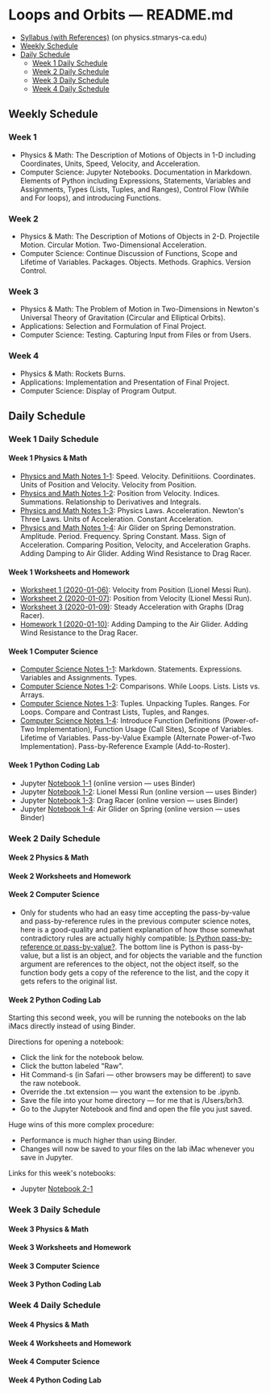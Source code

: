 # Loops and Orbits &mdash; README.md

* [Syllabus (with References)](http://physics.stmarys-ca.edu/faculty/brianhill/courses/Jan033/20J/index.html) (on physics.stmarys-ca.edu)
* [Weekly Schedule](#weekly-schedule)
* [Daily Schedule](#daily-schedule)
  * [Week 1 Daily Schedule](#week-1-daily-schedule)
  * [Week 2 Daily Schedule](#week-2-daily-schedule)
  * [Week 3 Daily Schedule](#week-3-daily-schedule)
  * [Week 4 Daily Schedule](#week-4-daily-schedule)

## Weekly Schedule

### Week 1

* Physics &amp; Math: The Description of Motions of Objects in 1-D including Coordinates, Units, Speed, Velocity, and Acceleration.
* Computer Science: Jupyter Notebooks. Documentation in Markdown. Elements of Python including Expressions, Statements, Variables and Assignments, Types (Lists, Tuples, and Ranges), Control Flow (While and For loops), and introducing Functions.

### Week 2

* Physics &amp; Math: The Description of Motions of Objects in 2-D. Projectile Motion. Circular Motion. Two-Dimensional Acceleration.
* Computer Science: Continue Discussion of Functions, Scope and Lifetime of Variables. Packages. Objects. Methods. Graphics. Version Control.

### Week 3

* Physics &amp; Math: The Problem of Motion in Two-Dimensions in Newton's Universal Theory of Gravitation (Circular and Elliptical Orbits).
* Applications: Selection and Formulation of Final Project.
* Computer Science: Testing. Capturing Input from Files or from Users.
	
### Week 4

* Physics &amp; Math: Rockets Burns.
* Applications: Implementation and Presentation of Final Project.
* Computer Science: Display of Program Output.

## Daily Schedule

### Week 1 Daily Schedule

#### Week 1 Physics &amp; Math

* [Physics and Math Notes 1-1](./physics_and_math/lao-1-1-pm.pdf): Speed. Velocity. Definitiions. Coordinates. Units of Position and Velocity. Velocity from Position.
* [Physics and Math Notes 1-2](./physics_and_math/lao-1-2-pm.pdf): Position from Velocity. Indices. Summations. Relationship to Derivatives and Integrals.
* [Physics and Math Notes 1-3](./physics_and_math/lao-1-3-pm.pdf): Physics Laws. Acceleration. Newton's Three Laws. Units of Acceleration. Constant Acceleration.
* [Physics and Math Notes 1-4](./physics_and_math/lao-1-4-pm.pdf): Air Glider on Spring Demonstration. Amplitude. Period. Frequency. Spring Constant. Mass. Sign of Acceleration. Comparing Position, Velocity, and Acceleration Graphs. Adding Damping to Air Glider. Adding Wind Resistance to Drag Racer.

#### Week 1 Worksheets and Homework

* [Worksheet 1 (2020-01-06)](./worksheets/lao-1-1-ws1.pdf): Velocity from Position (Lionel Messi Run).
* [Worksheet 2 (2020-01-07)](./worksheets/lao-1-2-ws2.pdf): Position from Velocity (Lionel Messi Run).
* [Worksheet 3 (2020-01-09)](./worksheets/lao-1-3-ws3.pdf): Steady Acceleration with Graphs (Drag Racer).
* [Homework 1 (2020-01-10)](./homework/lao-hw1.pdf): Adding Damping to the Air Glider. Adding Wind Resistance to the Drag Racer.
	
#### Week 1 Computer Science

* [Computer Science Notes 1-1](./computer_science/lao-1-1-cs.pdf): Markdown. Statements. Expressions. Variables and Assignments. Types.
* [Computer Science Notes 1-2](./computer_science/lao-1-2-cs.pdf): Comparisons. While Loops. Lists. Lists vs. Arrays.
* [Computer Science Notes 1-3](./computer_science/lao-1-3-cs.pdf): Tuples. Unpacking Tuples. Ranges. For Loops. Compare and Contrast Lists, Tuples, and Ranges.
* [Computer Science Notes 1-4](./computer_science/lao-1-4-cs.pdf): Introduce Function Definitions (Power-of-Two Implementation), Function Usage (Call Sites), Scope of Variables. Lifetime of Variables. Pass-by-Value Example (Alternate Power-of-Two Implementation). Pass-by-Reference Example (Add-to-Roster).

#### Week 1 Python Coding Lab

* Jupyter [Notebook 1-1](https://mybinder.org/v2/gh/observatree/loops-and-orbits/master?filepath=notebooks%2Flao-1-1.ipynb) (online version &mdash; uses Binder)
* Jupyter [Notebook 1-2](https://mybinder.org/v2/gh/observatree/loops-and-orbits/master?filepath=notebooks%2Flao-1-2.ipynb): Lionel Messi Run (online version &mdash; uses Binder)
* Jupyter [Notebook 1-3](https://mybinder.org/v2/gh/observatree/loops-and-orbits/master?filepath=notebooks%2Flao-1-3.ipynb): Drag Racer (online version &mdash; uses Binder)
* Jupyter [Notebook 1-4](https://mybinder.org/v2/gh/observatree/loops-and-orbits/master?filepath=notebooks%2Flao-1-4.ipynb): Air Glider on Spring (online version &mdash; uses Binder)
	
### Week 2 Daily Schedule

#### Week 2 Physics &amp; Math

#### Week 2 Worksheets and Homework
	
#### Week 2 Computer Science

* Only for students who had an easy time accepting the pass-by-value and pass-by-reference rules in the previous computer science notes, here is a good-quality and patient explanation of how those somewhat contradictory rules are actually highly compatible: [Is Python pass-by-reference or pass-by-value?](https://robertheaton.com/2014/02/09/pythons-pass-by-object-reference-as-explained-by-philip-k-dick/). The bottom line is Python is pass-by-value, but a list is an object, and for objects the variable and the function argument are references to the object, not the object itself, so the function body gets a copy of the reference to the list, and the copy it gets refers to the original list.

#### Week 2 Python Coding Lab

Starting this second week, you will be running the notebooks on the lab iMacs directly instead of using Binder.

Directions for opening a notebook:

* Click the link for the notebook below.
* Click the button labeled "Raw".
* Hit Command-s (in Safari &mdash; other browsers may be different) to save the raw notebook.
* Override the .txt extension &mdash; you want the extension to be .ipynb.
* Save the file into your home directory &mdash; for me that is /Users/brh3.
* Go to the Jupyter Notebook and find and open the file you just saved.

Huge wins of this more complex procedure:

* Performance is much higher than using Binder.
* Changes will now be saved to your files on the lab iMac whenever you save in Jupyter.

Links for this week's notebooks:
	
* Jupyter [Notebook 2-1](https://github.com/observatree/loops-and-orbits/blob/master/notebooks/lao-2-1.ipynb)

### Week 3 Daily Schedule

#### Week 3 Physics &amp; Math

#### Week 3 Worksheets and Homework
	
#### Week 3 Computer Science

#### Week 3 Python Coding Lab

### Week 4 Daily Schedule

#### Week 4 Physics &amp; Math

#### Week 4 Worksheets and Homework
	
#### Week 4 Computer Science

#### Week 4 Python Coding Lab
